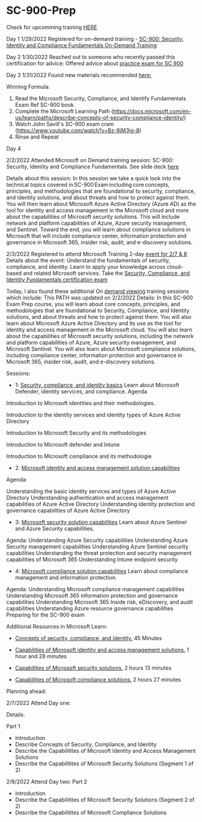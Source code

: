 # SC-900-Prep

Check for upcomming training [HERE](https://www.microsoft.com/partner-training/we?n=SC-900)

Day 1
1/29/2022 Registered for on-demand training - [SC-900: Security, Identity and Compliance Fundamentals On-Demand Training](https://note.microsoft.com/WE-NOGEP-WBNR-FY22-09Sep-02-WEWC1973SC900SecurityIdentityandComplianceFundamentals-SRDEM81331_LP02OnDemandRegistration-ForminBody.html)

Day 2
1/30/2022 Reached out to someone who recently passed this certification for advice: Offered advice about [practice exam for SC 900]( https://query.prod.cms.rt.microsoft.com/cms/api/am/binary/RWSulJ)

Day 3
1/31/2022 Found new materials recommended [here:](https://www.linkedin.com/posts/eduardobaez_cloud-sc900-az104-activity-6894084986702585856-E8xI) 

Winning Formula:
1. Read the Microsoft Security, Compliance, and Identify Fundamentals Exam Ref SC-900 book
2. Complete the Microsoft Learning Path (https://docs.microsoft.com/en-us/learn/paths/describe-concepts-of-security-compliance-identity/)
3. Watch John Savill's SC-900 exam cram (https://www.youtube.com/watch?v=Bz-8jM3jg-8)
4. Rinse and Repeat

Day 4

2/2/2022 Attended Microsoft on Demand training session: SC-900: Security, Identity and Compliance Fundamentals. See slide deck [here](https://query.prod.cms.rt.microsoft.com/cms/api/am/binary/RE4J4Mm)

Details about this session: In this session we take a quick look into the technical topics covered in SC-900 Exam including core concepts, principles, and methodologies that are foundational to security, compliance, and identity solutions, and about threats and how to protect against them. You will then learn about Microsoft Azure Active Directory (Azure AD) as the tool for identity and access management in the Microsoft cloud and more about the capabilities of Microsoft security solutions. This will include network and platform capabilities of Azure, Azure security management, and Sentinel. Toward the end, you will learn about compliance solutions in Microsoft that will include compliance center, information protection and governance in Microsoft 365, insider risk, audit, and e-discovery solutions.  

2/3/2022 Registered to attend Microsoft Training 2-day [event for 2/7 & 8 ](https://mktoevents.com/Microsoft+Event/311687/157-GQE-382)
Details about the event: Understand the fundamentals of security, compliance, and identity. Learn to apply your knowledge across cloud-based and related Microsoft services. Take the [Security, Compliance, and Identity Fundamentals certification exam](https://docs.microsoft.com/en-us/learn/certifications/security-compliance-and-identity-fundamentals/)

Today, I also found these additional On [demand viewing](https://partner.microsoft.com/en-us/training/assets/collection/microsoft-security-compliance-and-identity-fundamentals-sc-900#/) training sessions which include: This PATH was updated on 2/2/2022 Details: In this SC-900 Exam Prep course, you will learn about core concepts, principles, and methodologies that are foundational to Security, Compliance, and Identity solutions, and about threats and how to protect against them. You will also learn about Microsoft Azure Active Directory and its use as the tool for identity and access management in the Microsoft cloud. You will also learn about the capabilities of Microsoft security solutions, including the network and platform capabilities of Azure, Azure security management, and Microsoft Sentinel. You will also learn about Microsoft compliance solutions, including compliance center, information protection and governance in Microsoft 365, insider risk, audit, and e-discovery solutions.

Sessions:

* 1: [Security, compliance, and identity basics](https://note.microsoft.com/US-NOGEP-WBNR-FY22-01Jan-26-MicrosoftSecurityComplianceandIdentityfundamentalsSC900SecurityComplianceandIdentityBasics-SRDEM100749-01_LP02OnDemandRegistration-ForminBody.html)
Learn about Microsoft Defender, identity services, and compliance.
Agenda

Introduction to Microsoft identities and their methodologies.

Introduction to the identity services and identity types of Azure Active Directory

Introduction to Microsoft Security and its methodologies

Introduction to Microsoft defender and Intune

Introduction to Microsoft compliance and its methodologie

* 2: [Microsoft identity and access management solution capabilities](https://note.microsoft.com/US-NOGEP-WBNR-FY22-01Jan-26-MicrosoftSecurityComplianceandIdentityfundamentalsSC900Microsoftidentityandaccess-SRDEM100749-02_LP02OnDemandRegistration-ForminBody.html)

Agenda:

Understanding the basic identity services and types of Azure Active Directory
Understanding authentication and access management capabilities of Azure Active Directory
Understanding identity protection and governance capabilities of Azure Active Directory

* 3: [Microsoft security solution capabilities](https://note.microsoft.com/US-NOGEP-WBNR-FY22-01Jan-26-MicrosoftSecurityComplianceandIdentityfundamentalsSC900Microsoftsecuritysolutioncapabilities-SRDEM100749-03_LP02OnDemandRegistration-ForminBody.html)
Learn about Azure Sentinel and Azure Security capabilities.

Agenda:
Understanding Azure Security capabilities
Understanding Azure Security management capabilities
Understanding Azure Sentinel security capabilities
Understanding the threat protection and security management capabilities of Microsoft 365
Understanding Intune endpoint security

* 4: [Microsoft compliance solution capabilities](https://note.microsoft.com/US-NOGEP-WBNR-FY22-01Jan-26-MicrosoftSecurityComplianceandIdentityfundamentalsSC900Microsoftcompliancesolutioncapabilities-SRDEM100749-04_LP02OnDemandRegistration-ForminBody.html)
Learn about compliance management and information protection.

Agenda:
Understanding Microsoft compliance management capabilities
Understanding Microsoft 365 information protection and governance capabilities
Understanding Microsoft 365 Inside risk, eDiscovery, and audit capabilities
Understanding Azure resource governance capabilities
Preparing for the SC-900 exam

Additional Resources in Microsoft Learn:  

* [Concepts of security, compliance, and identity.](https://docs.microsoft.com/en-us/learn/paths/describe-concepts-of-security-compliance-identity/) 45 Minutes

* [Capabilities of Microsoft identity and access management solutions.](https://docs.microsoft.com/en-us/learn/paths/describe-capabilities-of-microsoft-identity-access/) 1 hour and 28 minutes

* [Capabilities of Microsoft security solutions.](https://docs.microsoft.com/en-us/learn/paths/describe-capabilities-of-microsoft-security-solutions/) 2 hours 13 minutes

* [Capabilities of Microsoft compliance solutions.](https://docs.microsoft.com/en-us/learn/paths/describe-capabilities-of-microsoft-compliance-solutions/) 2 hours 27 minutes




Planning ahead:


2/7/2022 Attend Day one:

Details:

Part 1	

* Introduction	
* Describe Concepts of Security, Compliance, and Identity
* Describe the Capabilitites of Microsoft Identity and Access Management Solutions	
* Describe the Capabilitites of Microsoft Security Solutions (Segment 1 of 2)

2/8/2022 Attend Day two: 
Part 2

* Introduction
* Describe the Capabilitites of Microsoft Security Solutions (Segment 2 of 2)
* Describe the Capabilitites of Microsoft Compliance Solutions

